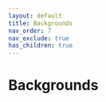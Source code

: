 ```yaml
---
layout: default
title: Backgrounds
nav_order: 7
nav_exclude: true
has_children: true
---
```


# Backgrounds
